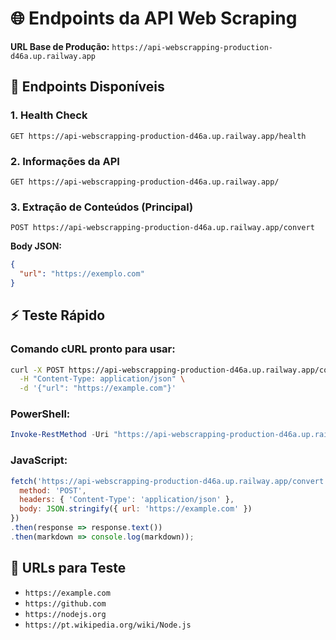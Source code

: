 # 🌐 Endpoints da API Web Scraping

**URL Base de Produção:** `https://api-webscrapping-production-d46a.up.railway.app`

## 📌 Endpoints Disponíveis

### 1. Health Check
```
GET https://api-webscrapping-production-d46a.up.railway.app/health
```

### 2. Informações da API
```
GET https://api-webscrapping-production-d46a.up.railway.app/
```

### 3. Extração de Conteúdos (Principal)
```
POST https://api-webscrapping-production-d46a.up.railway.app/convert
```

**Body JSON:**
```json
{
  "url": "https://exemplo.com"
}
```

## ⚡ Teste Rápido

### Comando cURL pronto para usar:
```bash
curl -X POST https://api-webscrapping-production-d46a.up.railway.app/convert \
  -H "Content-Type: application/json" \
  -d '{"url": "https://example.com"}'
```

### PowerShell:
```powershell
Invoke-RestMethod -Uri "https://api-webscrapping-production-d46a.up.railway.app/convert" -Method POST -ContentType "application/json" -Body '{"url": "https://example.com"}'
```

### JavaScript:
```javascript
fetch('https://api-webscrapping-production-d46a.up.railway.app/convert', {
  method: 'POST',
  headers: { 'Content-Type': 'application/json' },
  body: JSON.stringify({ url: 'https://example.com' })
})
.then(response => response.text())
.then(markdown => console.log(markdown));
```

## 🎯 URLs para Teste
- `https://example.com`
- `https://github.com`
- `https://nodejs.org`
- `https://pt.wikipedia.org/wiki/Node.js` 